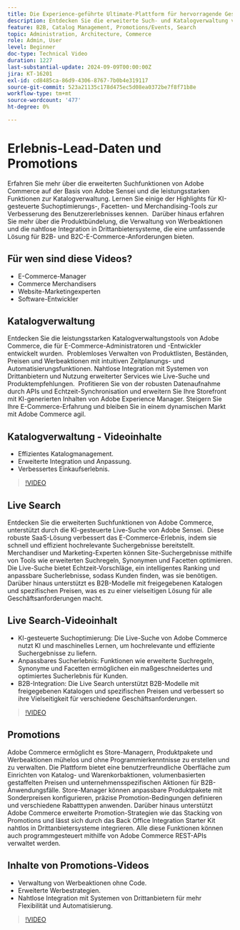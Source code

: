 ```yaml
---
title: Die Experience-geführte Ultimate-Plattform für hervorragende Geschäftsergebnisse
description: Entdecken Sie die erweiterte Such- und Katalogverwaltung von Adobe Commerce, die auf KI basiert, um die E-Commerce-Erlebnisse sowohl für B2B- als auch für B2C-Kunden zu optimieren.
feature: B2B, Catalog Management, Promotions/Events, Search
topic: Administration, Architecture, Commerce
role: Admin, User
level: Beginner
doc-type: Technical Video
duration: 1227
last-substantial-update: 2024-09-09T00:00:00Z
jira: KT-16201
exl-id: cd8485ca-86d9-4306-8767-7b0b4e319117
source-git-commit: 523a21135c178d475ec5d08ea0372be7f8f71b8e
workflow-type: tm+mt
source-wordcount: '477'
ht-degree: 0%

---
```


# Erlebnis-Lead-Daten und Promotions  

Erfahren Sie mehr über die erweiterten Suchfunktionen von Adobe Commerce auf der Basis von Adobe Sensei und die leistungsstarken Funktionen zur Katalogverwaltung. Lernen Sie einige der Highlights für KI-gesteuerte Suchoptimierungs-, Facetten- und Merchandising-Tools zur Verbesserung des Benutzererlebnisses kennen. &#x200B; Darüber hinaus erfahren Sie mehr über die Produktbündelung, die Verwaltung von Werbeaktionen und die nahtlose Integration in Drittanbietersysteme, die eine umfassende Lösung für B2B- und B2C-E-Commerce-Anforderungen bieten.

## Für wen sind diese Videos?

- E-Commerce-Manager
- Commerce Merchandisers
- Website-Marketingexperten
- Software-Entwickler

## Katalogverwaltung

Entdecken Sie die leistungsstarken Katalogverwaltungstools von Adobe Commerce, die für E-Commerce-Administratoren und -Entwickler entwickelt wurden. &#x200B; Problemloses Verwalten von Produktlisten, Beständen, Preisen und Werbeaktionen mit intuitiven Zeitplanungs- und Automatisierungsfunktionen. Nahtlose Integration mit Systemen von Drittanbietern und Nutzung erweiterter Services wie Live-Suche und Produktempfehlungen. &#x200B; Profitieren Sie von der robusten Datenaufnahme durch APIs und Echtzeit-Synchronisation und erweitern Sie Ihre Storefront mit KI-generierten Inhalten von Adobe Experience Manager. &#x200B; Steigern Sie Ihre E-Commerce-Erfahrung und bleiben Sie in einem dynamischen Markt mit Adobe Commerce agil.  

## Katalogverwaltung - Videoinhalte

- Effizientes Katalogmanagement.
- Erweiterte Integration und Anpassung.
- Verbessertes Einkaufserlebnis.

>[!VIDEO](https://video.tv.adobe.com/v/3434073?learn=on&captions=ger)

## Live Search

Entdecken Sie die erweiterten Suchfunktionen von Adobe Commerce, unterstützt durch die KI-gesteuerte Live-Suche von Adobe Sensei. &#x200B; Diese robuste SaaS-Lösung verbessert das E-Commerce-Erlebnis, indem sie schnell und effizient hochrelevante Suchergebnisse bereitstellt. &#x200B; Merchandiser und Marketing-Experten können Site-Suchergebnisse mithilfe von Tools wie erweiterten Suchregeln, Synonymen und Facetten optimieren. Die Live-Suche bietet Echtzeit-Vorschläge, ein intelligentes Ranking und anpassbare Sucherlebnisse, sodass Kunden finden, was sie benötigen. &#x200B; Darüber hinaus unterstützt es B2B-Modelle mit freigegebenen Katalogen und spezifischen Preisen, was es zu einer vielseitigen Lösung für alle Geschäftsanforderungen macht.

## Live Search-Videoinhalt

- KI-gesteuerte Suchoptimierung: Die Live-Suche von Adobe Commerce nutzt KI und maschinelles Lernen, um hochrelevante und effiziente Suchergebnisse zu liefern.
- Anpassbares Sucherlebnis: Funktionen wie erweiterte Suchregeln, Synonyme und Facetten ermöglichen ein maßgeschneidertes und optimiertes Sucherlebnis für Kunden.
- B2B-Integration: Die Live Search unterstützt B2B-Modelle mit freigegebenen Katalogen und spezifischen Preisen und verbessert so ihre Vielseitigkeit für verschiedene Geschäftsanforderungen.

>[!VIDEO](https://video.tv.adobe.com/v/3434051?learn=on&captions=ger)

## Promotions  

Adobe Commerce ermöglicht es Store-Managern, Produktpakete und Werbeaktionen mühelos und ohne Programmierkenntnisse zu erstellen und zu verwalten. Die Plattform bietet eine benutzerfreundliche Oberfläche zum Einrichten von Katalog- und Warenkorbaktionen, volumenbasierten gestaffelten Preisen und unternehmensspezifischen Aktionen für B2B-Anwendungsfälle. Store-Manager können anpassbare Produktpakete mit Sonderpreisen konfigurieren, präzise Promotion-Bedingungen definieren und verschiedene Rabatttypen anwenden. Darüber hinaus unterstützt Adobe Commerce erweiterte Promotion-Strategien wie das Stacking von Promotions und lässt sich durch das Back Office Integration Starter Kit nahtlos in Drittanbietersysteme integrieren. Alle diese Funktionen können auch programmgesteuert mithilfe von Adobe Commerce REST-APIs verwaltet werden.

## Inhalte von Promotions-Videos

- Verwaltung von Werbeaktionen ohne Code.
- Erweiterte Werbestrategien.
- Nahtlose Integration mit Systemen von Drittanbietern für mehr Flexibilität und Automatisierung.

>[!VIDEO](https://video.tv.adobe.com/v/3434062?learn=on&captions=ger)
>
